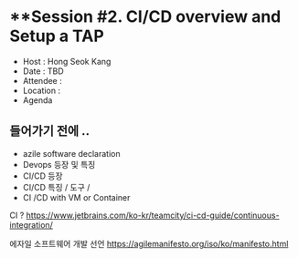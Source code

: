 # **Session #2. CI/CD overview and Setup a TAP 
- Host : Hong Seok Kang
- Date : TBD
- Attendee : 
- Location : 
- Agenda
## **들어가기 전에 ..**

- azile software declaration
- Devops 등장 및 특징
- CI/CD 등장
- CI/CD 특징 / 도구 / 
- CI /CD  with VM or Container


CI ? 
https://www.jetbrains.com/ko-kr/teamcity/ci-cd-guide/continuous-integration/ 


에자일 소프트웨어 개발 선언
https://agilemanifesto.org/iso/ko/manifesto.html 

